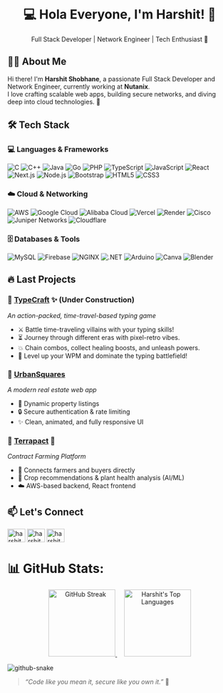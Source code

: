 <h1 align="center">💻 Hola Everyone, I'm Harshit! 👋</h1>

<p align="center">
Full Stack Developer | Network Engineer | Tech Enthusiast 🚀
</p>



## 👨‍💻 About Me

Hi there! I'm **Harshit Shobhane**, a passionate Full Stack Developer and Network Engineer, currently working at **Nutanix**.  
I love crafting scalable web apps, building secure networks, and diving deep into cloud technologies. 🚀


## 🛠️ Tech Stack

### 💻 Languages & Frameworks
![C](https://img.shields.io/badge/C-%2300599C.svg?style=for-the-badge&logo=c&logoColor=white) 
![C++](https://img.shields.io/badge/C++-%2300599C.svg?style=for-the-badge&logo=c%2B%2B&logoColor=white) 
![Java](https://img.shields.io/badge/Java-%23ED8B00.svg?style=for-the-badge&logo=openjdk&logoColor=white)
![Go](https://img.shields.io/badge/Go-%2300ADD8.svg?style=for-the-badge&logo=go&logoColor=white)
![PHP](https://img.shields.io/badge/PHP-%23777BB4.svg?style=for-the-badge&logo=php&logoColor=white)
![TypeScript](https://img.shields.io/badge/TypeScript-%23007ACC.svg?style=for-the-badge&logo=typescript&logoColor=white)
![JavaScript](https://img.shields.io/badge/JavaScript-%23323330.svg?style=for-the-badge&logo=javascript&logoColor=%23F7DF1E)
![React](https://img.shields.io/badge/React-%2320232a.svg?style=for-the-badge&logo=react&logoColor=61DAFB)
![Next.js](https://img.shields.io/badge/Next-black?style=for-the-badge&logo=next.js&logoColor=white)
![Node.js](https://img.shields.io/badge/Node.js-6DA55F?style=for-the-badge&logo=node.js&logoColor=white)
![Bootstrap](https://img.shields.io/badge/Bootstrap-%238511FA.svg?style=for-the-badge&logo=bootstrap&logoColor=white)
![HTML5](https://img.shields.io/badge/HTML5-%23E34F26.svg?style=for-the-badge&logo=html5&logoColor=white)
![CSS3](https://img.shields.io/badge/CSS3-%231572B6.svg?style=for-the-badge&logo=css3&logoColor=white)

### ☁️ Cloud & Networking
![AWS](https://img.shields.io/badge/AWS-%23FF9900.svg?style=for-the-badge&logo=amazon-aws&logoColor=white) 
![Google Cloud](https://img.shields.io/badge/Google%20Cloud-%234285F4.svg?style=for-the-badge&logo=google-cloud&logoColor=white)
![Alibaba Cloud](https://img.shields.io/badge/AlibabaCloud-%23FF6701.svg?style=for-the-badge&logo=alibabacloud&logoColor=white)
![Vercel](https://img.shields.io/badge/Vercel-%23000000.svg?style=for-the-badge&logo=vercel&logoColor=white)
![Render](https://img.shields.io/badge/Render-%2346E3B7.svg?style=for-the-badge&logo=render&logoColor=white)
![Cisco](https://img.shields.io/badge/Cisco-%230073B0.svg?style=for-the-badge&logo=cisco&logoColor=white)
![Juniper Networks](https://img.shields.io/badge/Juniper-%230073B0.svg?style=for-the-badge&logo=juniper-networks&logoColor=white)
![Cloudflare](https://img.shields.io/badge/Cloudflare-F38020?style=for-the-badge&logo=Cloudflare&logoColor=white)

### 🗄️ Databases & Tools
![MySQL](https://img.shields.io/badge/MySQL-4479A1.svg?style=for-the-badge&logo=mysql&logoColor=white)
![Firebase](https://img.shields.io/badge/Firebase-%23FFCA28.svg?style=for-the-badge&logo=firebase&logoColor=white)
![NGINX](https://img.shields.io/badge/Nginx-%23009639.svg?style=for-the-badge&logo=nginx&logoColor=white)
![.NET](https://img.shields.io/badge/.NET-5C2D91?style=for-the-badge&logo=.net&logoColor=white)
![Arduino](https://img.shields.io/badge/Arduino-00979D.svg?style=for-the-badge&logo=arduino&logoColor=white)
![Canva](https://img.shields.io/badge/Canva-%2300C4CC.svg?style=for-the-badge&logo=canva&logoColor=white)
![Blender](https://img.shields.io/badge/Blender-%23F5792A.svg?style=for-the-badge&logo=blender&logoColor=white)



## 🔥 Last Projects

### 🔹 [TypeCraft](https://typecraft-pi.vercel.app) ✨ (Under Construction)
*An action-packed, time-travel-based typing game*  
- ⚔️ Battle time-traveling villains with your typing skills!
- ⏳ Journey through different eras with pixel-retro vibes.
- 💥 Chain combos, collect healing boosts, and unleash powers.
- 🎯 Level up your WPM and dominate the typing battlefield!

### 🔹 [UrbanSquares](https://urban-squares.vercel.app)
*A modern real estate web app*  
- 🏡 Dynamic property listings
- 🔒 Secure authentication & rate limiting
- ✨ Clean, animated, and fully responsive UI

### 🔹 [Terrapact](https://terrapact.vercel.app) 🌾
*Contract Farming Platform*  
- 🤝 Connects farmers and buyers directly
- 🧠 Crop recommendations & plant health analysis (AI/ML)
- ☁️ AWS-based backend, React frontend


## 📫 Let's Connect

<p align="left">
<a href="https://twitter.com/harshitshobhane" target="blank"><img align="center" src="https://raw.githubusercontent.com/rahuldkjain/github-profile-readme-generator/master/src/images/icons/Social/twitter.svg" alt="harshitshobhane" height="30" width="40" /></a>
<a href="https://linkedin.com/in/harshitshobhane" target="blank"><img align="center" src="https://raw.githubusercontent.com/rahuldkjain/github-profile-readme-generator/master/src/images/icons/Social/linked-in-alt.svg" alt="harshitshobhane" height="30" width="40" /></a>
<a href="https://instagram.com/harshitshobhane" target="blank"><img align="center" src="https://raw.githubusercontent.com/rahuldkjain/github-profile-readme-generator/master/src/images/icons/Social/instagram.svg" alt="harshitshobhane" height="30" width="40" /></a>
</p>


# 📊 GitHub Stats:<div align="center">

<p align="center">
  <a href="https://git.io/streak-stats">
    <img src="https://github-readme-streak-stats.herokuapp.com?user=harshitshobhane&theme=whatsapp-dark2" height="150" alt="GitHub Streak" />
  </a>
  <span>&nbsp;&nbsp;&nbsp;</span> <!-- This adds space between the images -->
  <img src="https://github-readme-stats.vercel.app/api/top-langs/?username=harshitshobhane&theme=blue-green&show_icons=true&hide_border=true&layout=compact" height="150" alt="Harshit's Top Languages" />
</p>

<picture>
  <source media="(prefers-color-scheme: dark)" srcset="https://raw.githubusercontent.com/tobiasmeyhoefer/tobiasmeyhoefer/output/github-snake-dark.svg" />
  <source media="(prefers-color-scheme: light)" srcset="https://raw.githubusercontent.com/tobiasmeyhoefer/tobiasmeyhoefer/output/github-snake.svg" />
  <img alt="github-snake" src="https://raw.githubusercontent.com/tobiasmeyhoefer/tobiasmeyhoefer/output/github-snake.svg" />
</picture>


> *“Code like you mean it, secure like you own it.”* 🚀



